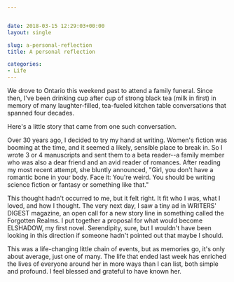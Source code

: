 ```yaml
---


date: 2018-03-15 12:29:03+00:00
layout: single

slug: a-personal-reflection
title: A personal reflection

categories:
- Life
---
```


We drove to Ontario this weekend past to attend a family funeral. Since then, I've been drinking cup after cup of strong black tea (milk in first) in memory of many laughter-filled, tea-fueled kitchen table conversations that spanned four decades.

Here's a little story that came from one such conversation.

Over 30 years ago, I decided to try my hand at writing. Women's fiction was booming at the time, and it seemed a likely, sensible place to break in. So I wrote 3 or 4 manuscripts and sent them to a beta reader--a family member who was also a dear friend and an avid reader of romances. After reading my most recent attempt, she bluntly announced, "Girl, you don't have a romantic bone in your body. Face it: You're weird. You should be writing science fiction or fantasy or something like that." 




This thought hadn't occurred to me, but it felt right. It fit who I was, what I loved, and how I thought. The very next day, I saw a tiny ad in WRITERS' DIGEST magazine, an open call for a new story line in something called the Forgotten Realms. I put together a proposal for what would become ELSHADOW, my first novel. Serendipity, sure, but I wouldn't have been looking in this direction if someone hadn't pointed out that maybe I should.

This was a life-changing little chain of events, but as memories go, it's only about average, just one of many. The life that ended last week has enriched the lives of everyone around her in more ways than I can list, both simple and profound. I feel blessed and grateful to have known her.


